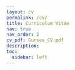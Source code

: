 ```yaml
---
layout: cv
permalink: /cv/
title: Curriculum Vitae
nav: true
nav_order: 2
cv_pdf: Gurses_CV.pdf
description:
toc:
  sidebar: left
---
```

